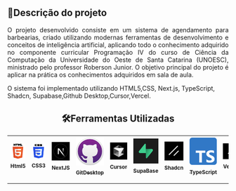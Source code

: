 
## 💈Descrição do projeto

<p align="justify">
  O projeto desenvolvido consiste em um sistema de agendamento para barbearias, criado utilizando modernas ferramentas de desenvolvimento e conceitos de inteligência artificial, aplicando todo o conhecimento adquirido no componente curricular Programação IV do curso de Ciência da Computação da Universidade do Oeste de Santa Catarina (UNOESC), ministrado pelo professor Roberson Junior. O objetivo principal do projeto é aplicar na prática os conhecimentos adquiridos em sala de aula.
</p>
<p>O sistema foi implementado utilizando HTML5,CSS, Next.js, TypeScript, Shadcn, Supabase,Github Desktop,Cursor,Vercel.</p>

<h2 align="center">🛠️Ferramentas Utilizadas</h2>


| [<img src="https://github.com/JohnnyMatheus/Agendamento-Barbearia/blob/main/IMAGENS/Html.png" width=115><br><sub>Html5</sub>](URL_LINK_1) | [<img src = "https://github.com/JohnnyMatheus/Agendamento-Barbearia/blob/main/IMAGENS/Css.png" width=115><br><sub>CSS3</sub>](URL_LINK_2) | [<img src="https://github.com/JohnnyMatheus/Agendamento-Barbearia/blob/main/IMAGENS/nextjs.jpg" width=115><br><sub>NextJS</sub>](URL_LINK_3) | [<img src="https://github.com/JohnnyMatheus/Agendamento-Barbearia/blob/main/IMAGENS/Gitdesktop.png" width=115><br><sub>GitDesktop</sub>](URL_LINK_4) | [<img src="https://github.com/JohnnyMatheus/Agendamento-Barbearia/blob/main/IMAGENS/Cursor.jpg" width=115><br><sub>Cursor</sub>](URL_LINK_5) | [<img src="https://github.com/JohnnyMatheus/Agendamento-Barbearia/blob/main/IMAGENS/supabase.png" width=115><br><sub>SupaBase</sub>](URL_LINK_6) | [<img src="https://github.com/JohnnyMatheus/Agendamento-Barbearia/blob/main/IMAGENS/shadcn.png" width=115><br><sub>Shadcn</sub>](URL_LINK_7) | [<img src="https://github.com/JohnnyMatheus/Agendamento-Barbearia/blob/main/IMAGENS/typescript.png" width=115><br><sub>TypeScript</sub>](URL_LINK_8) | [<img src="https://github.com/JohnnyMatheus/Agendamento-Barbearia/blob/main/IMAGENS/vercel.png" width=115><br><sub>Vercel</sub>](URL_LINK_9) | [<img src="https://github.com/JohnnyMatheus/Sistema-Gerenciamento-para-Barbearia/blob/main/Imagens/Vscode.png" width=115><br><sub>VSCode</sub>](URL_LINK_10) |
| :---: | :---: | :---: | :---: | :---: | :---: | :---: | :---: | :---: | :---: |
<hr>
